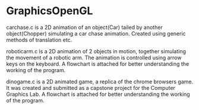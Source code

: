 # GraphicsOpenGL

carchase.c is a 2D animation of an object(Car) tailed by another object(Chopper) simulating a car chase animation. 
Created using generic methods of translation etc. 

roboticarm.c is a 2D animation of 2 objects in motion, together simulating the movement of a robotic arm. The animation is controlled using arrow keys on the keyboard. A flowchart is attached for better understanding the working of the program.

dinogame.c is a 2D animated game, a replica of the chrome browsers game. It was created and submitted as a capstone project for the Computer Graphics Lab. A flowchart is attached for better understanding the working of the program.
